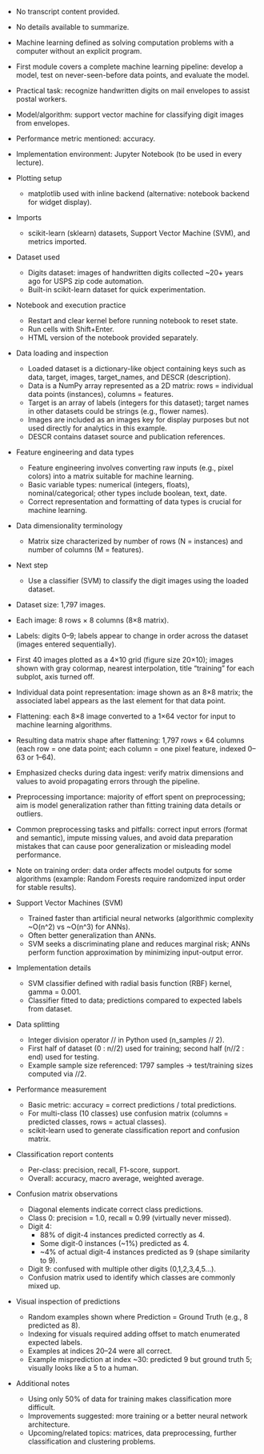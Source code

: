 - No transcript content provided.
- No details available to summarize.

- Machine learning defined as solving computation problems with a computer without an explicit program.
- First module covers a complete machine learning pipeline: develop a model, test on never-seen-before data points, and evaluate the model.
- Practical task: recognize handwritten digits on mail envelopes to assist postal workers.
- Model/algorithm: support vector machine for classifying digit images from envelopes.
- Performance metric mentioned: accuracy.
- Implementation environment: Jupyter Notebook (to be used in every lecture).

- Plotting setup
  - matplotlib used with inline backend (alternative: notebook backend for widget display).

- Imports
  - scikit-learn (sklearn) datasets, Support Vector Machine (SVM), and metrics imported.

- Dataset used
  - Digits dataset: images of handwritten digits collected ~20+ years ago for USPS zip code automation.
  - Built-in scikit-learn dataset for quick experimentation.

- Notebook and execution practice
  - Restart and clear kernel before running notebook to reset state.
  - Run cells with Shift+Enter.
  - HTML version of the notebook provided separately.

- Data loading and inspection
  - Loaded dataset is a dictionary-like object containing keys such as data, target, images, target_names, and DESCR (description).
  - Data is a NumPy array represented as a 2D matrix: rows = individual data points (instances), columns = features.
  - Target is an array of labels (integers for this dataset); target names in other datasets could be strings (e.g., flower names).
  - Images are included as an images key for display purposes but not used directly for analytics in this example.
  - DESCR contains dataset source and publication references.

- Feature engineering and data types
  - Feature engineering involves converting raw inputs (e.g., pixel colors) into a matrix suitable for machine learning.
  - Basic variable types: numerical (integers, floats), nominal/categorical; other types include boolean, text, date.
  - Correct representation and formatting of data types is crucial for machine learning.

- Data dimensionality terminology
  - Matrix size characterized by number of rows (N = instances) and number of columns (M = features).

- Next step
  - Use a classifier (SVM) to classify the digit images using the loaded dataset.

- Dataset size: 1,797 images.
- Each image: 8 rows × 8 columns (8×8 matrix).
- Labels: digits 0–9; labels appear to change in order across the dataset (images entered sequentially).
- First 40 images plotted as a 4×10 grid (figure size 20×10); images shown with gray colormap, nearest interpolation, title “training” for each subplot, axis turned off.
- Individual data point representation: image shown as an 8×8 matrix; the associated label appears as the last element for that data point.
- Flattening: each 8×8 image converted to a 1×64 vector for input to machine learning algorithms.
- Resulting data matrix shape after flattening: 1,797 rows × 64 columns (each row = one data point; each column = one pixel feature, indexed 0–63 or 1–64).
- Emphasized checks during data ingest: verify matrix dimensions and values to avoid propagating errors through the pipeline.
- Preprocessing importance: majority of effort spent on preprocessing; aim is model generalization rather than fitting training data details or outliers.
- Common preprocessing tasks and pitfalls: correct input errors (format and semantic), impute missing values, and avoid data preparation mistakes that can cause poor generalization or misleading model performance.
- Note on training order: data order affects model outputs for some algorithms (example: Random Forests require randomized input order for stable results).

- Support Vector Machines (SVM)
  - Trained faster than artificial neural networks (algorithmic complexity ~O(n^2) vs ~O(n^3) for ANNs).
  - Often better generalization than ANNs.
  - SVM seeks a discriminating plane and reduces marginal risk; ANNs perform function approximation by minimizing input-output error.

- Implementation details
  - SVM classifier defined with radial basis function (RBF) kernel, gamma = 0.001.
  - Classifier fitted to data; predictions compared to expected labels from dataset.

- Data splitting
  - Integer division operator // in Python used (n_samples // 2).
  - First half of dataset (0 : n//2) used for training; second half (n//2 : end) used for testing.
  - Example sample size referenced: 1797 samples → test/training sizes computed via //2.

- Performance measurement
  - Basic metric: accuracy = correct predictions / total predictions.
  - For multi-class (10 classes) use confusion matrix (columns = predicted classes, rows = actual classes).
  - scikit-learn used to generate classification report and confusion matrix.

- Classification report contents
  - Per-class: precision, recall, F1-score, support.
  - Overall: accuracy, macro average, weighted average.

- Confusion matrix observations
  - Diagonal elements indicate correct class predictions.
  - Class 0: precision = 1.0, recall ≈ 0.99 (virtually never missed).
  - Digit 4:
    - 88% of digit-4 instances predicted correctly as 4.
    - Some digit-0 instances (~1%) predicted as 4.
    - ~4% of actual digit-4 instances predicted as 9 (shape similarity to 9).
  - Digit 9: confused with multiple other digits (0,1,2,3,4,5...).
  - Confusion matrix used to identify which classes are commonly mixed up.

- Visual inspection of predictions
  - Random examples shown where Prediction = Ground Truth (e.g., 8 predicted as 8).
  - Indexing for visuals required adding offset to match enumerated expected labels.
  - Examples at indices 20–24 were all correct.
  - Example misprediction at index ~30: predicted 9 but ground truth 5; visually looks like a 5 to a human.

- Additional notes
  - Using only 50% of data for training makes classification more difficult.
  - Improvements suggested: more training or a better neural network architecture.
  - Upcoming/related topics: matrices, data preprocessing, further classification and clustering problems.